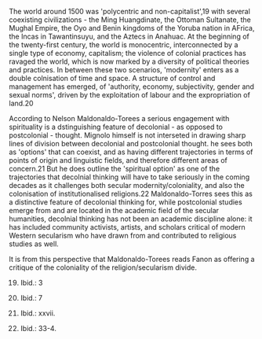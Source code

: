 The world around 1500 was 'polycentric and non-capitalist',19 with several coexisting civilizations - the Ming Huangdinate, the Ottoman Sultanate, the Mughal Empire, the Oyo and Benin kingdoms of the Yoruba nation in AFrica, the Incas in Tawantinsuyu, and the Aztecs in Anahuac. At the beginning of the twenty-first century, the world is monocentric, interconnected by a single type of economy, capitalism; the violence of colonial practices has ravaged the world, which is now marked by a diversity of political theories and practices. In between these two scenarios, 'modernity' enters as a double colnisation of time and space. A structure of control and management has emerged, of 'authority, economy, subjectivity, gender and sexual norms', driven by the exploitation of labour and the expropriation of land.20

According to Nelson Maldonaldo-Torees a serious engagement with spirituality is a dstinguishing feature of decolonial - as opposed to postcolonial - thought. Mignolo himself is not interseted in drawing sharp lines of division between decolonial and postcolonial thought. he sees both as 'options' that can coexist, and as having different trajectories in terms of points of origin and linguistic fields, and therefore different areas of concern.21 But he does outline the 'spiritual option' as one of the trajectories that decolnial thinking will have to take seriously in the coming decades as it challenges both secular modernity/coloniality, and also the colonisation of institutionalised religions.22 Maldonaldo-Torres sees this as a distinctive feature of decolonial thinking for, while postcolonial studies emerge from and are located in the academic field of the secular humanities, decolnial thinking has not been an academic discipline alone: it has included community activists, artists, and scholars critical of modern Western secularism who have drawn from and contributed to religious studies as well.

It is from this perspective that Maldonaldo-Torees reads Fanon as offering a critique of the coloniality of the religion/secularism divide.

19. Ibid.: 3

20. Ibid.: 7

21. Ibid.: xxvii.

22. Ibid.: 33-4. 
